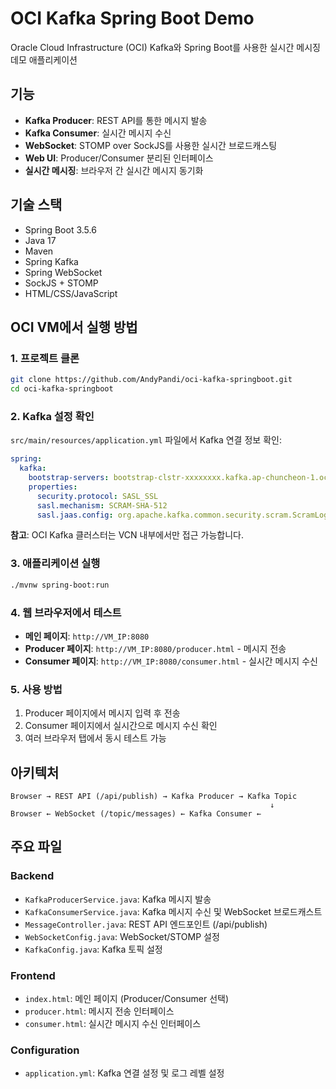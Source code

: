 # OCI Kafka Spring Boot Demo

Oracle Cloud Infrastructure (OCI) Kafka와 Spring Boot를 사용한 실시간 메시징 데모 애플리케이션

## 기능

- **Kafka Producer**: REST API를 통한 메시지 발송
- **Kafka Consumer**: 실시간 메시지 수신 
- **WebSocket**: STOMP over SockJS를 사용한 실시간 브로드캐스팅
- **Web UI**: Producer/Consumer 분리된 인터페이스
- **실시간 메시징**: 브라우저 간 실시간 메시지 동기화

## 기술 스택

- Spring Boot 3.5.6
- Java 17
- Maven
- Spring Kafka
- Spring WebSocket
- SockJS + STOMP
- HTML/CSS/JavaScript

## OCI VM에서 실행 방법

### 1. 프로젝트 클론
```bash
git clone https://github.com/AndyPandi/oci-kafka-springboot.git
cd oci-kafka-springboot
```

### 2. Kafka 설정 확인
`src/main/resources/application.yml` 파일에서 Kafka 연결 정보 확인:
```yaml
spring:
  kafka:
    bootstrap-servers: bootstrap-clstr-xxxxxxxx.kafka.ap-chuncheon-1.oci.oraclecloud.com:9092
    properties:
      security.protocol: SASL_SSL
      sasl.mechanism: SCRAM-SHA-512
      sasl.jaas.config: org.apache.kafka.common.security.scram.ScramLoginModule required username="xxxx" password="xxxxx";
```

**참고**: OCI Kafka 클러스터는 VCN 내부에서만 접근 가능합니다.

### 3. 애플리케이션 실행
```bash
./mvnw spring-boot:run
```

### 4. 웹 브라우저에서 테스트
- **메인 페이지**: `http://VM_IP:8080`
- **Producer 페이지**: `http://VM_IP:8080/producer.html` - 메시지 전송
- **Consumer 페이지**: `http://VM_IP:8080/consumer.html` - 실시간 메시지 수신

### 5. 사용 방법
1. Producer 페이지에서 메시지 입력 후 전송
2. Consumer 페이지에서 실시간으로 메시지 수신 확인
3. 여러 브라우저 탭에서 동시 테스트 가능

## 아키텍처

```
Browser → REST API (/api/publish) → Kafka Producer → Kafka Topic
                                                          ↓
Browser ← WebSocket (/topic/messages) ← Kafka Consumer ←
```

## 주요 파일

### Backend
- `KafkaProducerService.java`: Kafka 메시지 발송
- `KafkaConsumerService.java`: Kafka 메시지 수신 및 WebSocket 브로드캐스트  
- `MessageController.java`: REST API 엔드포인트 (/api/publish)
- `WebSocketConfig.java`: WebSocket/STOMP 설정
- `KafkaConfig.java`: Kafka 토픽 설정

### Frontend
- `index.html`: 메인 페이지 (Producer/Consumer 선택)
- `producer.html`: 메시지 전송 인터페이스
- `consumer.html`: 실시간 메시지 수신 인터페이스

### Configuration
- `application.yml`: Kafka 연결 설정 및 로그 레벨 설정
